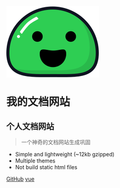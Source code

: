 ![logo](img/icon.svg)

# 我的文档网站
## 个人文档网站
> 一个神奇的文档网站生成巩固


* Simple and lightweight (~12kb gzipped)
* Multiple themes
* Not build static html files

[GitHub](https://github.com/yangjjfc/yjj-docsify)
[vue](/vue/)